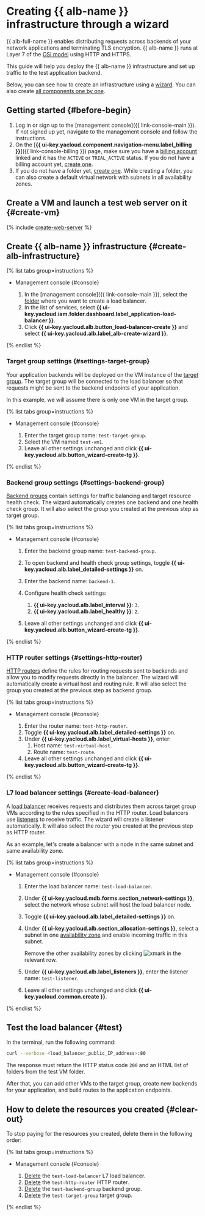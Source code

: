 # Creating {{ alb-name }} infrastructure through a wizard


{{ alb-full-name }} enables distributing requests across backends of your network applications and terminating TLS encryption. {{ alb-name }} runs at Layer 7 of the [OSI model](https://ru.wikipedia.org/wiki/OSI_model) using HTTP and HTTPS.

This guide will help you deploy the {{ alb-name }} infrastructure and set up traffic to the test application backend.

Below, you can see how to create an infrastructure using a [wizard](concepts/index.md#alb-wizard). You can also create [all components one by one](quickstart.md).

## Getting started {#before-begin}

1. Log in or sign up to the [management console]({{ link-console-main }}). If not signed up yet, navigate to the management console and follow the instructions.
1. On the [**{{ ui-key.yacloud.component.navigation-menu.label_billing }}**]({{ link-console-billing }}) page, make sure you have a [billing account](../billing/concepts/billing-account.md) linked and it has the `ACTIVE` or `TRIAL_ACTIVE` status. If you do not have a billing account yet, [create one](../billing/quickstart/index.md#create_billing_account).
1. If you do not have a folder yet, [create one](../resource-manager/operations/folder/create.md). While creating a folder, you can also create a default virtual network with subnets in all availability zones.


## Create a VM and launch a test web server on it {#create-vm}

{% include [create-web-server](../_includes/application-load-balancer/create-web-server.md) %}

## Create {{ alb-name }} infrastructure {#create-alb-infrastructure}

{% list tabs group=instructions %}

- Management console {#console}

  1. In the [management console]({{ link-console-main }}), select the [folder](../resource-manager/concepts/resources-hierarchy.md#folder) where you want to create a load balancer.
  1. In the list of services, select **{{ ui-key.yacloud.iam.folder.dashboard.label_application-load-balancer }}**.
  1. Click **{{ ui-key.yacloud.alb.button_load-balancer-create }}** and select **{{ ui-key.yacloud.alb.label_alb-create-wizard }}**.

{% endlist %}

### Target group settings {#settings-target-group}

Your application backends will be deployed on the VM instance of the [target group](concepts/target-group.md). The target group will be connected to the load balancer so that requests might be sent to the backend endpoints of your application.

In this example, we will assume there is only one VM in the target group.

{% list tabs group=instructions %}

- Management console {#console}

  1. Enter the target group name: `test-target-group`.
  1. Select the VM named `test-vm1`.
  1. Leave all other settings unchanged and click **{{ ui-key.yacloud.alb.button_wizard-create-tg }}**.

{% endlist %}

### Backend group settings {#settings-backend-group}

[Backend groups](concepts/backend-group.md) contain settings for traffic balancing and target resource health check. The wizard automatically creates one backend and one health check group. It will also select the group you created at the previous step as target group.

{% list tabs group=instructions %}

- Management console {#console}

  1. Enter the backend group name: `test-backend-group`.
   
  1. To open backend and health check group settings, toggle **{{ ui-key.yacloud.alb.label_detailed-settings }}** on.

  1. Enter the backend name: `backend-1`.
  1. Configure health check settings:
      1. **{{ ui-key.yacloud.alb.label_interval }}**: `3`.
      1. **{{ ui-key.yacloud.alb.label_healthy }}**: `2`.
  
  1. Leave all other settings unchanged and click **{{ ui-key.yacloud.alb.button_wizard-create-tg }}**.

{% endlist %}

### HTTP router settings {#settings-http-router}

[HTTP routers](concepts/http-router.md) define the rules for routing requests sent to backends and allow you to modify requests directly in the balancer. The wizard will automatically create a virtual host and routing rule. It will also select the group you created at the previous step as backend group.

{% list tabs group=instructions %}

- Management console {#console}

  1. Enter the router name: `test-http-router`.
  1. Toggle **{{ ui-key.yacloud.alb.label_detailed-settings }}** on.
  1. Under **{{ ui-key.yacloud.alb.label_virtual-hosts }}**, enter:
     1. Host name: `test-virtual-host`.
     1. Route name: `test-route`.
  1. Leave all other settings unchanged and click **{{ ui-key.yacloud.alb.button_wizard-create-tg }}**.

{% endlist %}

### L7 load balancer settings {#create-load-balancer}

A [load balancer](concepts/application-load-balancer.md) receives requests and distributes them across target group VMs according to the rules specified in the HTTP router. Load balancers use [listeners](concepts/application-load-balancer.md#listener) to receive traffic. The wizard will create a listener automatically. It will also select the router you created at the previous step as HTTP router.

As an example, let's create a balancer with a node in the same subnet and same availability zone.

{% list tabs group=instructions %}

- Management console {#console}

  1. Enter the load balancer name: `test-load-balancer`.
  1. Under **{{ ui-key.yacloud.mdb.forms.section_network-settings }}**, select the network whose subnet will host the load balancer node.
  1. Toggle **{{ ui-key.yacloud.alb.label_detailed-settings }}** on.
  1. Under **{{ ui-key.yacloud.alb.section_allocation-settings }}**, select a subnet in one [availability zone](../overview/concepts/geo-scope.md) and enable incoming traffic in this subnet.

      Remove the other availability zones by clicking ![xmark](../_assets/console-icons/xmark.svg) in the relevant row.


  1. Under **{{ ui-key.yacloud.alb.label_listeners }}**, enter the listener name: `test-listener`.
   
  1. Leave all other settings unchanged and click **{{ ui-key.yacloud.common.create }}**.

{% endlist %}

## Test the load balancer {#test}

In the terminal, run the following command:

```bash
curl --verbose <load_balancer_public_IP_address>:80
```

The response must return the HTTP status code `200` and an HTML list of folders from the test VM folder.

After that, you can add other VMs to the target group, create new backends for your application, and build routes to the application endpoints.

## How to delete the resources you created {#clear-out}

To stop paying for the resources you created, delete them in the following order:

{% list tabs group=instructions %}

- Management console {#console}

  1. [Delete](operations/application-load-balancer-delete.md) the `test-load-balancer` L7 load balancer.
  1. [Delete](operations/http-router-delete.md) the `test-http-router` HTTP router.
  1. [Delete](operations/backend-group-delete.md) the `test-backend-group` backend group.
  1. [Delete](operations/target-group-delete.md) the `test-target-group` target group.

{% endlist %}